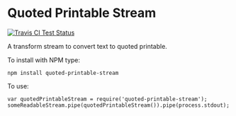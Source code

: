 # Quoted Printable Stream

[![Travis CI Test Status](https://travis-ci.org/connrs/node-quoted-printable-stream.png)](https://travis-ci.org/connrs/node-quoted-printable-stream)

A transform stream to convert text to quoted printable.

To install with NPM type:

    npm install quoted-printable-stream

To use:

    var quotedPrintableStream = require('quoted-printable-stream');
    someReadableStream.pipe(quotedPrintableStream()).pipe(process.stdout);

